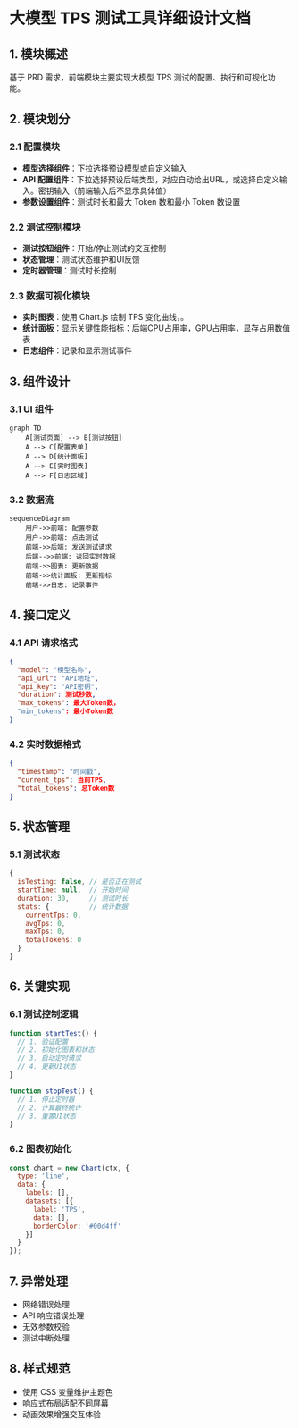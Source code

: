 # 大模型 TPS 测试工具详细设计文档

## 1. 模块概述
基于 PRD 需求，前端模块主要实现大模型 TPS 测试的配置、执行和可视化功能。

## 2. 模块划分

### 2.1 配置模块
- **模型选择组件**：下拉选择预设模型或自定义输入
- **API 配置组件**：下拉选择预设后端类型，对应自动给出URL，或选择自定义输入。密钥输入（前端输入后不显示具体值）
- **参数设置组件**：测试时长和最大 Token 数和最小 Token 数设置

### 2.2 测试控制模块
- **测试按钮组件**：开始/停止测试的交互控制
- **状态管理**：测试状态维护和UI反馈
- **定时器管理**：测试时长控制

### 2.3 数据可视化模块
- **实时图表**：使用 Chart.js 绘制 TPS 变化曲线，。
- **统计面板**：显示关键性能指标：后端CPU占用率，GPU占用率，显存占用数值表
- **日志组件**：记录和显示测试事件

## 3. 组件设计

### 3.1 UI 组件
```mermaid
graph TD
    A[测试页面] --> B[测试按钮]
    A --> C[配置表单]
    A --> D[统计面板]
    A --> E[实时图表]
    A --> F[日志区域]
```

### 3.2 数据流
```mermaid
sequenceDiagram
    用户->>前端: 配置参数
    用户->>前端: 点击测试
    前端->>后端: 发送测试请求
    后端-->>前端: 返回实时数据
    前端->>图表: 更新数据
    前端->>统计面板: 更新指标
    前端->>日志: 记录事件
```

## 4. 接口定义

### 4.1 API 请求格式
```json
{
  "model": "模型名称",
  "api_url": "API地址",
  "api_key": "API密钥",
  "duration": 测试秒数,
  "max_tokens": 最大Token数，
  "min_tokens": 最小Token数
}
```

### 4.2 实时数据格式
```json
{
  "timestamp": "时间戳",
  "current_tps": 当前TPS,
  "total_tokens": 总Token数
}
```

## 5. 状态管理

### 5.1 测试状态
```javascript
{
  isTesting: false, // 是否正在测试
  startTime: null,  // 开始时间
  duration: 30,     // 测试时长
  stats: {          // 统计数据
    currentTps: 0,
    avgTps: 0,
    maxTps: 0,
    totalTokens: 0
  }
}
```

## 6. 关键实现

### 6.1 测试控制逻辑
```javascript
function startTest() {
  // 1. 验证配置
  // 2. 初始化图表和状态
  // 3. 启动定时请求
  // 4. 更新UI状态
}

function stopTest() {
  // 1. 停止定时器
  // 2. 计算最终统计
  // 3. 重置UI状态
}
```

### 6.2 图表初始化
```javascript
const chart = new Chart(ctx, {
  type: 'line',
  data: {
    labels: [],
    datasets: [{
      label: 'TPS',
      data: [],
      borderColor: '#00d4ff'
    }]
  }
});
```

## 7. 异常处理
- 网络错误处理
- API 响应错误处理
- 无效参数校验
- 测试中断处理

## 8. 样式规范
- 使用 CSS 变量维护主题色
- 响应式布局适配不同屏幕
- 动画效果增强交互体验
